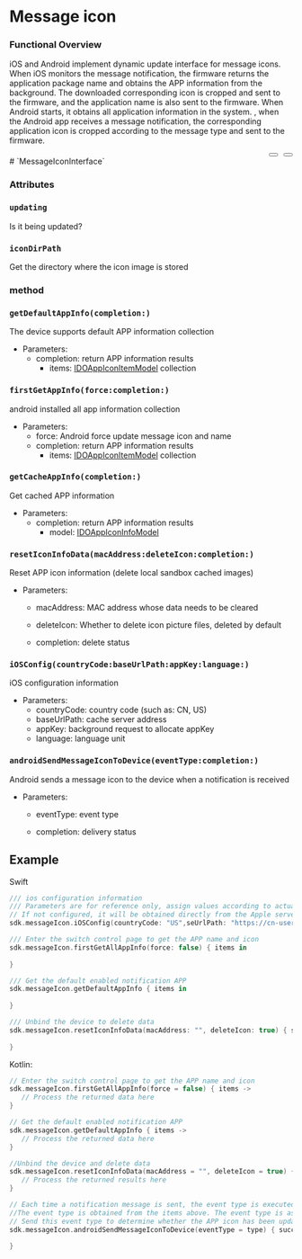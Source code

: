 # Message icon

### Functional Overview

iOS and Android implement dynamic update interface for message icons. When iOS monitors the message notification, the firmware returns the application package name and obtains the APP information from the background. The downloaded corresponding icon is cropped and sent to the firmware, and the application name is also sent to the firmware. When Android starts, it obtains all application information in the system. , when the Android app receives a message notification, the corresponding application icon is cropped according to the message type and sent to the firmware.



<div style ="display:flex;justify-content: flex-end;" >
   <button class="section" target="section1" show="swift" hide="swift"></button>
   <div style="width:10px"></div>
   <button class="section" target="section2" show="kotlin" hide="kotlin"></button>
</div>
# `MessageIconInterface`

### Attributes

### `updating`

Is it being updated?

### `iconDirPath`

Get the directory where the icon image is stored

### method

### `getDefaultAppInfo(completion:)`

The device supports default APP information collection

- Parameters:
   - completion: return APP information results
     - items: [IDOAppIconItemModel]() collection

### `firstGetAppInfo(force:completion:)`

android installed all app information collection

- Parameters:
   - force: Android force update message icon and name
   - completion: return APP information results
     - items: [IDOAppIconItemModel]() collection

### `getCacheAppInfo(completion:)`

Get cached APP information

- Parameters:
   - completion: return APP information results
     - model: [IDOAppIconInfoModel]()

### `resetIconInfoData(macAddress:deleteIcon:completion:)`

  Reset APP icon information (delete local sandbox cached images)

- Parameters:

    - macAddress: MAC address whose data needs to be cleared

    - deleteIcon: Whether to delete icon picture files, deleted by default
    - completion: delete status

<!--sec data-title="swift" data-id="section1" data-show=true ces-->

### `iOSConfig(countryCode:baseUrlPath:appKey:language:)`

iOS configuration information

- Parameters:
   - countryCode: country code (such as: CN, US)
   - baseUrlPath: cache server address
   - appKey: background request to allocate appKey
   - language: language unit

<!--endsec-->

<!--sec data-title="kotlin" data-id="section2" data-show=false ces-->

### `androidSendMessageIconToDevice(eventType:completion:)`

Android sends a message icon to the device when a notification is received

- Parameters:

    - eventType: event type

    - completion: delivery status

<!--endsec-->



## Example

Swift

```swift
/// ios configuration information
/// Parameters are for reference only, assign values according to actual conditions
// If not configured, it will be obtained directly from the Apple server (which will be slower). It is recommended to cache it in the background.
sdk.messageIcon.iOSConfig(countryCode: "US",seUrlPath: "https://cn-user.idoocloud.com/api/ios/lookup/get", appKey: "800a6444f9c0433c8e88741b6ddf1443", language: 2)

/// Enter the switch control page to get the APP name and icon
sdk.messageIcon.firstGetAllAppInfo(force: false) { items in
  
}

/// Get the default enabled notification APP
sdk.messageIcon.getDefaultAppInfo { items in
  
}

/// Unbind the device to delete data
sdk.messageIcon.resetIconInfoData(macAddress: "", deleteIcon: true) { success in
  
}
```



Kotlin:

```kotlin
// Enter the switch control page to get the APP name and icon
sdk.messageIcon.firstGetAllAppInfo(force = false) { items ->
   // Process the returned data here
}

// Get the default enabled notification APP
sdk.messageIcon.getDefaultAppInfo { items ->
   // Process the returned data here
}

//Unbind the device and delete data
sdk.messageIcon.resetIconInfoData(macAddress = "", deleteIcon = true) { success ->
   // Process the returned results here
}

// Each time a notification message is sent, the event type is executed
//The event type is obtained from the items above. The event type is associated with each APP application, so telling the event type will know which application is notified.
// Send this event type to determine whether the APP icon has been updated. If the APP icon is not updated, the SDK will send the corresponding APP icon.
sdk.messageIcon.androidSendMessageIconToDevice(eventType = type) { success ->
  
}
```

